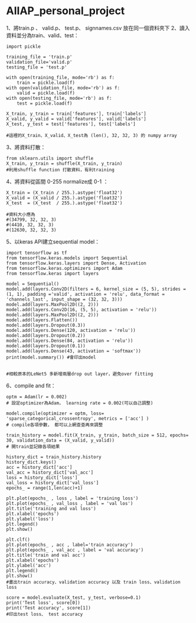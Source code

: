 # AIIAP_personal_project

  1、將train.p 、  valid.p、 test.p、 signnames.csv 放在同一個資料夾下
  2、讀入資料並分為train、valid、test：
  
    import pickle
    
    training_file = 'train.p'
    validation_file='valid.p'
    testing_file = 'test.p'

    with open(training_file, mode='rb') as f:
        train = pickle.load(f)
    with open(validation_file, mode='rb') as f:
        valid = pickle.load(f)
    with open(testing_file, mode='rb') as f:
        test = pickle.load(f)

    X_train, y_train = train['features'], train['labels']
    X_valid, y_valid = valid['features'], valid['labels']
    X_test, y_test = test['features'], test['labels']
    
    #這裡的X_train、X_valid、X_test為 (len(), 32, 32, 3) 的 numpy array
    
  
  3、將資料打散：
  
    from sklearn.utils import shuffle
    X_train, y_train = shuffle(X_train, y_train)
    #利用shuffle function 打散資料，有利training
  
  4、將資料從區間 0-255 normalize成 0-1 ：
  
    X_train = (X_train / 255.).astype('float32')
    X_valid = (X_valid / 255.).astype('float32')
    X_test  = (X_test  / 255.).astype('float32')
    
    #資料大小應為
    #(34799, 32, 32, 3)
    #(4410, 32, 32, 3)
    #(12630, 32, 32, 3)
    
    
  5、以keras API建立sequential model：
  
    import tensorflow as tf
    from tensorflow.keras.models import Sequential
    from tensorflow.keras.layers import Dense, Activation
    from tensorflow.keras.optimizers import Adam
    from tensorflow.keras import layers

    model = Sequential()
    model.add(layers.Conv2D(filters = 6, kernel_size = (5, 5), strides = (1, 1), padding ='valid', activation = 'relu', data_format = 'channels_last', input_shape = (32, 32, 3)))
    model.add(layers.MaxPool2D((2, 2)))
    model.add(layers.Conv2D(16, (5, 5), activation = 'relu'))
    model.add(layers.MaxPool2D((2, 2)))
    model.add(layers.Flatten())
    model.add(layers.Dropout(0.3))
    model.add(layers.Dense(120, activation = 'relu'))
    model.add(layers.Dropout(0.2))
    model.add(layers.Dense(84, activation = 'relu'))
    model.add(layers.Dropout(0.1))
    model.add(layers.Dense(43, activation = 'softmax'))
    print(model.summary()) #會印出model
    
    
    #相較原本的LeNet5 多新增兩層drop out layer，避免over fitting
    
    
  6、compile and fit：
  
    optm = Adam(lr = 0.002) 
    # 設定optimizer為Adam， learning rate = 0.002(可以自己調整)
    
    model.compile(optimizer = optm, loss= 'sparse_categorical_crossentropy', metrics = ['acc'] )
    # compile各項參數， 都可以上網查查再來調整
    
    train_history = model.fit(X_train, y_train, batch_size = 512, epochs= 30, validation_data = (X_valid, y_valid))
    # 開train並記錄各項結果
    
    history_dict = train_history.history
    history_dict.keys()
    acc = history_dict['acc']
    val_acc = history_dict['val_acc']
    loss = history_dict['loss']
    val_loss = history_dict['val_loss']
    epochs_ = range(1,len(acc)+1)

    plt.plot(epochs_ , loss , label = 'training loss')
    plt.plot(epochs_ , val_loss , label = 'val los')
    plt.title('training and val loss')
    plt.xlabel('epochs')
    plt.ylabel('loss')
    plt.legend()
    plt.show()

    plt.clf()
    plt.plot(epochs_ , acc , label='train accuracy')
    plt.plot(epochs_ , val_acc , label = 'val accuracy')
    plt.title('train and val acc')
    plt.xlabel('epochs')
    plt.ylabel('acc')
    plt.legend()
    plt.show()
    #畫出train accuracy、validation accuracy 以及 train loss、validation loss
    
    score = model.evaluate(X_test, y_test, verbose=0.1)
    print('Test loss', score[0])
    print('Test accuracy', score[1])
    #印出test loss、 test accuracy
  
